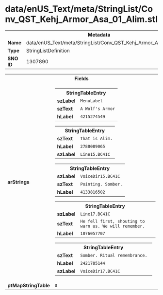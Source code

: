 <h1>data/enUS_Text/meta/StringList/Conv_QST_Kehj_Armor_Asa_01_Alim.stl</h1><table><tr><th colspan="100%">Metadata</th></tr><tr><td><b>Name</b></td><td>data/enUS_Text/meta/StringList/Conv_QST_Kehj_Armor_Asa_01_Alim.stl</td></tr><tr><td><b>Type</b></td><td>StringListDefinition</td></tr><tr><td><b>SNO ID</b></td><td>1307890</td></tr></table>

<table><tr><th colspan="100%">Fields</th></tr><tr><td><b>arStrings</b></td><td><table><tr><th colspan="100%">StringTableEntry</th></tr><tr><td><b>szLabel</b></td><td><code>MenuLabel</code></td></tr><tr><td><b>szText</b></td><td><code>A Wolf's Armor</code></td></tr><tr><td><b>hLabel</b></td><td><code>4215274549</code></td></tr></table>


<table><tr><th colspan="100%">StringTableEntry</th></tr><tr><td><b>szText</b></td><td><code>That is Alim.</code></td></tr><tr><td><b>hLabel</b></td><td><code>2788089065</code></td></tr><tr><td><b>szLabel</b></td><td><code>Line15.BC41C</code></td></tr></table>


<table><tr><th colspan="100%">StringTableEntry</th></tr><tr><td><b>szLabel</b></td><td><code>VoiceDir15.BC41C</code></td></tr><tr><td><b>szText</b></td><td><code>Pointing. Somber.</code></td></tr><tr><td><b>hLabel</b></td><td><code>4133816502</code></td></tr></table>


<table><tr><th colspan="100%">StringTableEntry</th></tr><tr><td><b>szLabel</b></td><td><code>Line17.BC41C</code></td></tr><tr><td><b>szText</b></td><td><code>He fell first, shouting to warn us. We will remember.</code></td></tr><tr><td><b>hLabel</b></td><td><code>1076057707</code></td></tr></table>


<table><tr><th colspan="100%">StringTableEntry</th></tr><tr><td><b>szText</b></td><td><code>Somber. Ritual remembrance. </code></td></tr><tr><td><b>hLabel</b></td><td><code>2421785144</code></td></tr><tr><td><b>szLabel</b></td><td><code>VoiceDir17.BC41C</code></td></tr></table>


</td></tr><tr><td><b>ptMapStringTable</b></td><td><code>0</code></td></tr></table>

